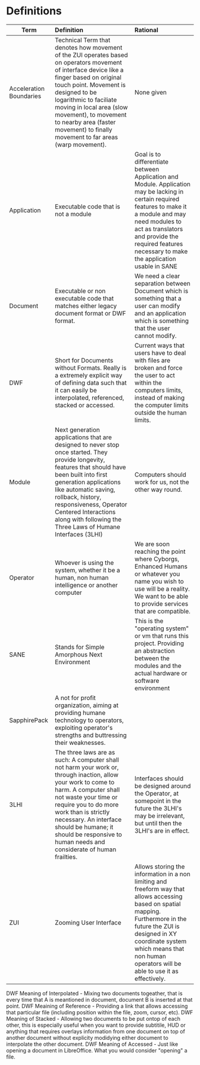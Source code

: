 # Definitions 
 
| Term     |   Definition  | Rational |
|----------|:-------------|:---------|
| Acceleration Boundaries | Technical Term that denotes how movement of the ZUI operates based on operators movement of interface device like a finger based on original touch point. Movement is designed to be logarithmic to faciliate moving in local area (slow movement), to movement to nearby area (faster movement) to finally movement to far areas (warp movement).| None given |
| Application | Executable code that is not a module   |  Goal is to differentiate between Application and Module. Application may be lacking in certain required features to make it a module and may need  modules to act as translators and provide the required features necessary to make the application usable in SANE|
| Document |    Executable or non executable code that matches either legacy document format or DWF format.   | We need a clear separation between Document which is something that a user can modify and an application which is something that the user cannot modify. |
| DWF | Short for Documents without Formats. Really is a extremely explicit way of defining data such that it can easily be interpolated, referenced, stacked or accessed.  | Current ways that users have to deal with files are broken and force the user to act within the computers limits, instead of making the computer limits outside the human limits. |
| Module | Next generation applications that are designed to never stop once started. They provide longevity, features that should have been built into first generation applications like automatic saving, rollback, history, responsiveness, Operator Centered Interactions along with following the  Three Laws of Humane Interfaces (3LHI) | Computers should work for us, not the other way round. |
| Operator | Whoever is using the system, whether it be a human, non human intelligence or another computer | We are soon reaching the point where Cyborgs, Enhanced Humans or whatever you name you wish to use will be a reality. We want to be able to provide services that are compatible. |
| SANE | Stands for Simple Amorphous Next Environment | This is the "operating system" or vm that runs this project. Providing an abstraction between the modules and the actual hardware or software environment |
| SapphirePack | A not for profit organization, aiming at providing humane technology to operators, exploiting operator's strengths and buttressing their weaknesses. |
| 3LHI | The three laws are as such: A computer shall not harm your work or, through inaction, allow your work to come to harm.  A computer shall not waste your time or require you to do more work than is strictly necessary. An interface should be humane; it should be responsive to human needs and considerate of human frailties. | Interfaces should be designed around the Operator, at somepoint in the future the 3LHI's may be irrelevant, but until then the 3LHI's are in effect. |
| ZUI | Zooming User Interface | Allows storing the information in a non limiting and freeform way that allows accessing based on spatial mapping. Furthermore in the future the ZUI is designed in XY coordinate system which means that non human operators will be able to use it as effectively. |

DWF Meaning of Interpolated - Mixing two documents togeather, that is every time that A is meantioned in document, document B is inserted at that point.
DWF Meaining of Reference - Providing a link that allows accessing that particular file (including position within the file, zoom, cursor, etc).
DWF Meaning of Stacked - Allowing two documents to be put ontop of each other, this is especially useful when you want to provide subtitile, HUD or anything that requires overlays information from one document on top of another document without explicity modidying either document to interpolate the other document.
DWF Meaning of Accessed - Just like opening a document in LibreOffice. What you would consider "opening" a file.
